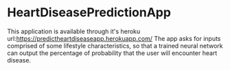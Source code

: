 # HeartDiseasePredictionApp
This application is available through it's heroku url:https://predictheartdiseaseapp.herokuapp.com/
The app asks for inputs comprised of some lifestyle characteristics, so that a trained neural network can output the percentage of probability that the user will encounter heart disease.
